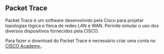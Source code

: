## Packet Trace ##
>
Packet Trace é um software desenvolvido pela Cisco para projetar topologias lógica e física de redes LAN e WAN. Permite simular o uso dos diversos dispositivos fornecidos pela CISCO.
>

>
Para fazer o download do Packet Trace é necessário criar uma conta no [CISCO Academy.](https://https://www.netacad.com/).
>


